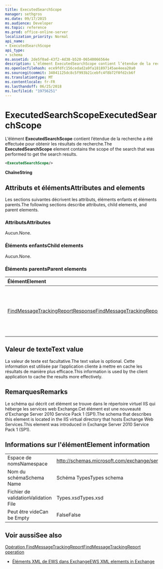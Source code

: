 ```yaml
---
title: ExecutedSearchScope
manager: sethgros
ms.date: 09/17/2015
ms.audience: Developer
ms.topic: reference
ms.prod: office-online-server
localization_priority: Normal
api_name:
- ExecutedSearchScope
api_type:
- schema
ms.assetid: 2de5f0ad-43f2-4d38-b520-06540066564e
description: L’élément ExecutedSearchScope contient l’étendue de la recherche a été effectuée pour obtenir les résultats de recherche.
ms.openlocfilehash: ece9fdfc156cedad2a9fa181897145ae4eea20a0
ms.sourcegitcommit: 34041125dc8c5f993b21cebfc4f8b72f0fd2cb6f
ms.translationtype: MT
ms.contentlocale: fr-FR
ms.lasthandoff: 06/25/2018
ms.locfileid: "19756251"
---
```

# <a name="executedsearchscope"></a><span data-ttu-id="7293c-103">ExecutedSearchScope</span><span class="sxs-lookup"><span data-stu-id="7293c-103">ExecutedSearchScope</span></span>

<span data-ttu-id="7293c-104">L’élément **ExecutedSearchScope** contient l’étendue de la recherche a été effectuée pour obtenir les résultats de recherche.</span><span class="sxs-lookup"><span data-stu-id="7293c-104">The **ExecutedSearchScope** element contains the scope of the search that was performed to get the search results.</span></span> 
  
```xml
<ExecutedSearchScope/>
```

 <span data-ttu-id="7293c-105">**Chaîne**</span><span class="sxs-lookup"><span data-stu-id="7293c-105">**String**</span></span>
## <a name="attributes-and-elements"></a><span data-ttu-id="7293c-106">Attributs et éléments</span><span class="sxs-lookup"><span data-stu-id="7293c-106">Attributes and elements</span></span>

<span data-ttu-id="7293c-107">Les sections suivantes décrivent les attributs, éléments enfants et éléments parents.</span><span class="sxs-lookup"><span data-stu-id="7293c-107">The following sections describe attributes, child elements, and parent elements.</span></span>
  
### <a name="attributes"></a><span data-ttu-id="7293c-108">Attributs</span><span class="sxs-lookup"><span data-stu-id="7293c-108">Attributes</span></span>

<span data-ttu-id="7293c-109">Aucun.</span><span class="sxs-lookup"><span data-stu-id="7293c-109">None.</span></span>
  
### <a name="child-elements"></a><span data-ttu-id="7293c-110">Éléments enfants</span><span class="sxs-lookup"><span data-stu-id="7293c-110">Child elements</span></span>

<span data-ttu-id="7293c-111">Aucun.</span><span class="sxs-lookup"><span data-stu-id="7293c-111">None.</span></span>
  
### <a name="parent-elements"></a><span data-ttu-id="7293c-112">Éléments parents</span><span class="sxs-lookup"><span data-stu-id="7293c-112">Parent elements</span></span>

|<span data-ttu-id="7293c-113">**Élément**</span><span class="sxs-lookup"><span data-stu-id="7293c-113">**Element**</span></span>|<span data-ttu-id="7293c-114">**Description**</span><span class="sxs-lookup"><span data-stu-id="7293c-114">**Description**</span></span>|
|:-----|:-----|
|[<span data-ttu-id="7293c-115">FindMessageTrackingReportResponse</span><span class="sxs-lookup"><span data-stu-id="7293c-115">FindMessageTrackingReportResponse</span></span>](findmessagetrackingreportresponse.md) <br/> |<span data-ttu-id="7293c-116">Contient l’état et les résultats d’une seule demande [d’opération FindMessageTrackingReport](findmessagetrackingreport-operation.md) .</span><span class="sxs-lookup"><span data-stu-id="7293c-116">Contains the status and result of a single [FindMessageTrackingReport operation](findmessagetrackingreport-operation.md) request.</span></span>  <br/> |
   
## <a name="text-value"></a><span data-ttu-id="7293c-117">Valeur de texte</span><span class="sxs-lookup"><span data-stu-id="7293c-117">Text value</span></span>

<span data-ttu-id="7293c-118">La valeur de texte est facultative.</span><span class="sxs-lookup"><span data-stu-id="7293c-118">The text value is optional.</span></span> <span data-ttu-id="7293c-119">Cette information est utilisée par l’application cliente à mettre en cache les résultats de manière plus efficace.</span><span class="sxs-lookup"><span data-stu-id="7293c-119">This information is used by the client application to cache the results more effectively.</span></span>
  
## <a name="remarks"></a><span data-ttu-id="7293c-120">Remarques</span><span class="sxs-lookup"><span data-stu-id="7293c-120">Remarks</span></span>

<span data-ttu-id="7293c-121">Le schéma qui décrit cet élément se trouve dans le répertoire virtuel IIS qui héberge les services web Exchange.Cet élément est une nouveauté d'Exchange Server 2010 Service Pack 1 (SP1).</span><span class="sxs-lookup"><span data-stu-id="7293c-121">The schema that describes this element is located in the IIS virtual directory that hosts Exchange Web Services.This element was introduced in Exchange Server 2010 Service Pack 1 (SP1).</span></span>
  
## <a name="element-information"></a><span data-ttu-id="7293c-122">Informations sur l'élément</span><span class="sxs-lookup"><span data-stu-id="7293c-122">Element information</span></span>

|||
|:-----|:-----|
|<span data-ttu-id="7293c-123">Espace de noms</span><span class="sxs-lookup"><span data-stu-id="7293c-123">Namespace</span></span>  <br/> |http://schemas.microsoft.com/exchange/services/2006/types  <br/> |
|<span data-ttu-id="7293c-124">Nom du schéma</span><span class="sxs-lookup"><span data-stu-id="7293c-124">Schema Name</span></span>  <br/> |<span data-ttu-id="7293c-125">Schéma Types</span><span class="sxs-lookup"><span data-stu-id="7293c-125">Types schema</span></span>  <br/> |
|<span data-ttu-id="7293c-126">Fichier de validation</span><span class="sxs-lookup"><span data-stu-id="7293c-126">Validation File</span></span>  <br/> |<span data-ttu-id="7293c-127">Types.xsd</span><span class="sxs-lookup"><span data-stu-id="7293c-127">Types.xsd</span></span>  <br/> |
|<span data-ttu-id="7293c-128">Peut être vide</span><span class="sxs-lookup"><span data-stu-id="7293c-128">Can be Empty</span></span>  <br/> |<span data-ttu-id="7293c-129">False</span><span class="sxs-lookup"><span data-stu-id="7293c-129">False</span></span>  <br/> |
   
## <a name="see-also"></a><span data-ttu-id="7293c-130">Voir aussi</span><span class="sxs-lookup"><span data-stu-id="7293c-130">See also</span></span>



[<span data-ttu-id="7293c-131">Opération FindMessageTrackingReport</span><span class="sxs-lookup"><span data-stu-id="7293c-131">FindMessageTrackingReport operation</span></span>](findmessagetrackingreport-operation.md)


- [<span data-ttu-id="7293c-132">Éléments XML de EWS dans Exchange</span><span class="sxs-lookup"><span data-stu-id="7293c-132">EWS XML elements in Exchange</span></span>](ews-xml-elements-in-exchange.md)

